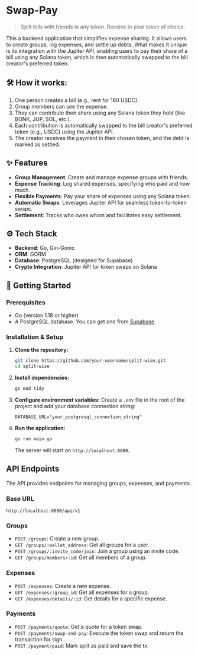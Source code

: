 # Swap-Pay

> Split bills with friends in any token. Receive in your token of choice.

This a backend application that simplifies expense sharing. It allows users to create groups, log expenses, and settle up debts. What makes it unique is its integration with the Jupiter API, enabling users to pay their share of a bill using any Solana token, which is then automatically swapped to the bill creator's preferred token.


## 🛠️ How it works:
1.  One person creates a bill (e.g., rent for 180 USDC).
2.  Group members can see the expense.
3.  They can contribute their share using any Solana token they hold (like BONK, JUP, SOL, etc.).
4.  Each contribution is automatically swapped to the bill creator's preferred token (e.g., USDC) using the Jupiter API.
5.  The creator receives the payment in their chosen token, and the debt is marked as settled.

## ✨ Features
- **Group Management**: Create and manage expense groups with friends.
- **Expense Tracking**: Log shared expenses, specifying who paid and how much.
- **Flexible Payments**: Pay your share of expenses using any Solana token.
- **Automatic Swaps**: Leverages Jupiter API for seamless token-to-token swaps.
- **Settlement**: Tracks who owes whom and facilitates easy settlement.

## ⚙️ Tech Stack
- **Backend**: Go, Gin-Gonic
- **ORM**: GORM
- **Database**: PostgreSQL (designed for Supabase)
- **Crypto Integration**: Jupiter API for token swaps on Solana

## 🚀 Getting Started

### Prerequisites
- Go (version 1.18 or higher)
- A PostgreSQL database. You can get one from [Supabase](https://supabase.com/).

### Installation & Setup

1.  **Clone the repository:**
    ```sh
    git clone https://github.com/your-username/split-wise.git
    cd split-wise
    ```

2.  **Install dependencies:**
    ```sh
    go mod tidy
    ```

3.  **Configure environment variables:**
    Create a `.env` file in the root of the project and add your database connection string:
    ```env
    DATABASE_URL="your_postgresql_connection_string"
    ```

4.  **Run the application:**
    ```sh
    go run main.go
    ```
    The server will start on `http://localhost:8080`.

## <caption>API Endpoints

The API provides endpoints for managing groups, expenses, and payments.

### Base URL
`http://localhost:8080/api/v1`

### Groups
- `POST /groups`: Create a new group.
- `GET /groups/:wallet_address`: Get all groups for a user.
- `POST /groups/:invite_code/join`: Join a group using an invite code.
- `GET /groups/members/:id`: Get all members of a group.

### Expenses
- `POST /expenses`: Create a new expense.
- `GET /expenses/:group_id`: Get all expenses for a group.
- `GET /expenses/details/:id`: Get details for a specific expense.

### Payments
- `POST /payments/quote`: Get a quote for a token swap.
- `POST /payments/swap-and-pay`: Execute the token swap and return the transaction for sign.
- `POST /payment/paid`: Mark split as paid and save the tx.